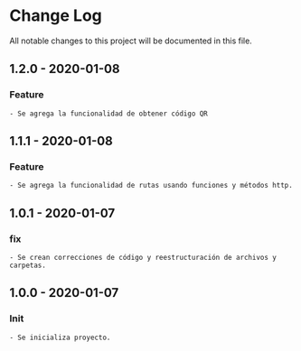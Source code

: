 # Change Log

All notable changes to this project will be documented in this file.

## 1.2.0 - 2020-01-08

### Feature

    - Se agrega la funcionalidad de obtener código QR

## 1.1.1 - 2020-01-08

### Feature

    - Se agrega la funcionalidad de rutas usando funciones y métodos http.

## 1.0.1 - 2020-01-07

### fix

    - Se crean correcciones de código y reestructuración de archivos y carpetas.

## 1.0.0 - 2020-01-07

### Init

    - Se inicializa proyecto.
